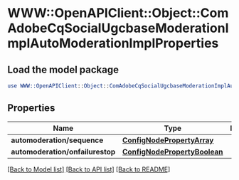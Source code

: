 # WWW::OpenAPIClient::Object::ComAdobeCqSocialUgcbaseModerationImplAutoModerationImplProperties

## Load the model package
```perl
use WWW::OpenAPIClient::Object::ComAdobeCqSocialUgcbaseModerationImplAutoModerationImplProperties;
```

## Properties
Name | Type | Description | Notes
------------ | ------------- | ------------- | -------------
**automoderation/sequence** | [**ConfigNodePropertyArray**](ConfigNodePropertyArray.md) |  | [optional] 
**automoderation/onfailurestop** | [**ConfigNodePropertyBoolean**](ConfigNodePropertyBoolean.md) |  | [optional] 

[[Back to Model list]](../README.md#documentation-for-models) [[Back to API list]](../README.md#documentation-for-api-endpoints) [[Back to README]](../README.md)


